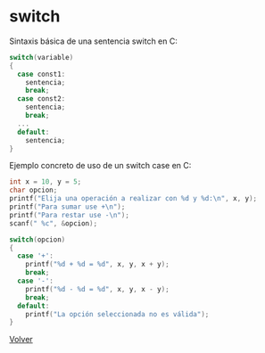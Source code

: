 # switch

Sintaxis básica de una sentencia switch en C:

```c
switch(variable)
{
  case const1:
    sentencia;
    break;
  case const2:
    sentencia;
    break;
  ...
  default:
    sentencia;
}
```

Ejemplo concreto de uso de un switch case en C:

```c
int x = 10, y = 5;
char opcion;
printf("Elija una operación a realizar con %d y %d:\n", x, y);
printf("Para sumar use +\n");
printf("Para restar use -\n");
scanf(" %c", &opcion);

switch(opcion)
{
  case '+':
    printf("%d + %d = %d", x, y, x + y);
    break;
  case '-':
    printf("%d - %d = %d", x, y, x - y);
    break;
  default:
    printf("La opción seleccionada no es válida");
}
```

[Volver](/README.md)
